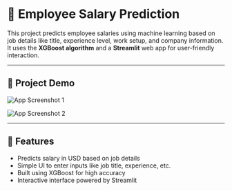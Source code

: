 # 💼 Employee Salary Prediction

This project predicts employee salaries using machine learning based on job details like title, experience level, work setup, and company information. It uses the **XGBoost algorithm** and a **Streamlit** web app for user-friendly interaction.

---

## 🚀 Project Demo

![App Screenshot 1](https://github.com/GaviniSravanthi/Employee-salary-prediction_using_XGBoost_algorithm/blob/main/screenshots/pic1.jpg)

![App Screenshot 2](https://github.com/your-username/employee-salary-predictor/blob/main/screenshots/prediction.png)

---

## 📌 Features

- Predicts salary in USD based on job details
- Simple UI to enter inputs like job title, experience, etc.
- Built using XGBoost for high accuracy
- Interactive interface powered by Streamlit
